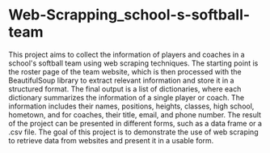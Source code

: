 # Web-Scrapping_school-s-softball-team
This project aims to collect the information of players and coaches in a school's softball team using web scraping techniques. The starting point is the roster page of the team website, which is then processed with the BeautifulSoup library to extract relevant information and store it in a structured format. The final output is a list of dictionaries, where each dictionary summarizes the information of a single player or coach. The information includes their names, positions, heights, classes, high school, hometown, and for coaches, their title, email, and phone number. The result of the project can be presented in different forms, such as a data frame or a .csv file. The goal of this project is to demonstrate the use of web scraping to retrieve data from websites and present it in a usable form.
